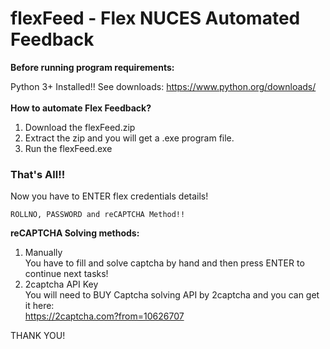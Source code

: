 # flexFeed - Flex NUCES Automated Feedback

<strong>Before running program requirements:</strong>

Python 3+ Installed!!
See downloads: https://www.python.org/downloads/
<br><br>
<strong>How to automate Flex Feedback?</strong>
1. Download the flexFeed.zip
2. Extract the zip and you will get a .exe program file.
3. Run the flexFeed.exe

<h3>That's All!!</h3>

Now you have to ENTER flex credentials details!

<code>ROLLNO, PASSWORD and reCAPTCHA Method!!</code>

<strong>reCAPTCHA Solving methods:</strong>
1. Manually
   <br> You have to fill and solve captcha by hand and then press ENTER to continue next tasks!
3. 2captcha API Key
  <br>You will need to BUY Captcha solving API by 2captcha and you can get it here: <br> https://2captcha.com?from=10626707
  
  
THANK YOU!
